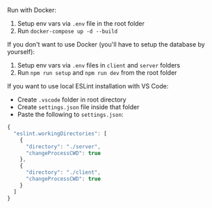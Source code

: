 Run with Docker:

1. Setup env vars via `.env` file in the root folder
2. Run `docker-compose up -d --build`

If you don't want to use Docker (you'll have to setup the database by yourself):

1. Setup env vars via `.env` files in `client` and `server` folders
2. Run `npm run setup` and `npm run dev` from the root folder

If you want to use local ESLint installation with VS Code:

- Create `.vscode` folder in root directory
- Create `settings.json` file inside that folder
- Paste the following to `settings.json`:

```js
{
  "eslint.workingDirectories": [
    {
      "directory": "./server",
      "changeProcessCWD": true
    },
    {
      "directory": "./client",
      "changeProcessCWD": true
    }
  ]
}
```